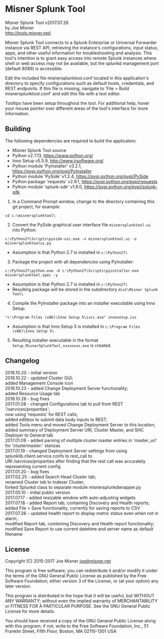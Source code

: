 Misner Splunk Tool
==================

Misner Splunk Tool v2017.07.26  
by Joe Misner  
http://tools.misner.net/  

Misner Splunk Tool connects to a Splunk Enterprise or Universal
Forwarder instance via REST API, retrieving the instance's
configurations, input status, apps, and other useful information for
troubleshooting and analysis. This tool's intention is to grant easy
access into remote Splunk instances where shell or web access may not
be available, but the splunkd management port (default 8089) is
accessible.

Edit the included file misnersplunktool.conf located in this
application's directory to specify configurations such as default
hosts, credentials, and REST endpoints. If this file is missing,
navigate to 'File > Build misnersplunktool.conf' and edit this file
with a text editor.

Tooltips have been setup throughout the tool. For additional help,
hover your mouse pointer over different areas of the tool's interface
for more information.



Building
--------

The following dependencies are required to build the application:
- Misner Splunk Tool source
- Python v2.7.13, https://www.python.org/
- Inno Setup v5.5.9, http://www.jrsoftware.org/
- Python module 'PyInstaller' v3.2.1, https://pypi.python.org/pypi/PyInstaller
- Python module 'PySide' v1.2.4, https://pypi.python.org/pypi/PySide
- Python package 'requests' v2.9.1, https://pypi.python.org/pypi/requests
- Python module 'splunk-sdk' v1.6.0, https://pypi.python.org/pypi/splunk-sdk

1. In a Command Prompt window, change to the directory containing this git project, for example:
```
cd c:\misnersplunktool\
```

2. Convert the PySide graphical user interface file `misnersplunktool.ui` into Python:
```
c:\Python27\Scripts\pyside-uic.exe -x misnersplunktool.ui -o misnersplunktoolui.py
```
  * Assumption is that Python 2.7 is installed in `c:\Python27\`

3. Package the project with all dependencies using PyInstaller:
```
c:\Python27\python.exe -O c:\Python27\Scripts\pyinstaller.exe misnersplunktool.spec -y
```
  * Assumption is that Python 2.7 is installed in `c:\Python27\`
  * Resulting package will be stored in the subdirectory `dist\Misner Splunk Tool\`

4. Compile the PyInstaller package into an installer executable using Inno Setup:
```
"c:\Program Files (x86)\Inno Setup 5\iscc.exe" innosetup.iss
```
  * Assumption is that Inno Setup 5 is installed in `c:\Program Files (x86)\Inno Setup 5\`

5. Resulting installer executable in the format `Setup_MisnerSplunkTool_xxxxxxxx.exe` is created.



Changelog
---------

2016.10.20 - initial version  
2016.10.22 - updated Cluster GUI;  
             added Management Console icon  
2016.10.23 - added Change Deployment Server functionality;  
             added Resource Usage tab  
2016.10.26 - bug fixes  
2017.01.08 - changed Configurations tab to pull from REST '/services/properties';  
             now using 'requests' for REST calls;  
             added editbox to submit data body inputs to REST;  
             added Tools menu and moved Change Deployment Server to this location;  
             added summary of Deployment Server URI, Cluster Master, and SHC Deployer to General tab  
2017.01.09 - added parsing of multiple cluster master entries in 'master_uri' for 'clustermaster:' stanzas  
2017.01.19 - changed Deployment Server settings from using splunklib.client.service.confs to rest_call to  
             URI /services/properties after finding that the rest call was accurately representing current config  
2017.01.20 - bug fixes  
2017.02.25 - added Search Head Cluster tab;  
             renamed Cluster tab to Indexer Cluster;  
             forked Splunkd class to separate module misnersplunkdwrapper.py  
2017.05.10 - initial public version  
2017.07.17 - added resizable window with auto-adjusting widgets  
2017.07.18 - added Report tab, containing Discovery and Health reports;  
             added File > Save functionality, currently for saving reports to CSV  
2017.07.26 - updated health report to display metric status even when not in alarm;  
             modified Report tab, combining Discovery and Health report functionality;  
			 modified Save Report to use current datetime and server name as default filename  



License
-------

Copyright (C) 2015-2017 Joe Misner <joe@misner.net>

This program is free software; you can redistribute it and/or modify
it under the terms of the GNU General Public License as published by
the Free Software Foundation; either version 3 of the License, or
(at your option) any later version.

This program is distributed in the hope that it will be useful,
but WITHOUT ANY WARRANTY; without even the implied warranty of
MERCHANTABILITY or FITNESS FOR A PARTICULAR PURPOSE.  See the
GNU General Public License for more details.

You should have received a copy of the GNU General Public License
along with this program; if not, write to the Free Software Foundation,
Inc., 51 Franklin Street, Fifth Floor, Boston, MA 02110-1301  USA

